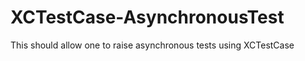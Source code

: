 XCTestCase-AsynchronousTest
===========================

This should allow one to raise asynchronous tests using XCTestCase

